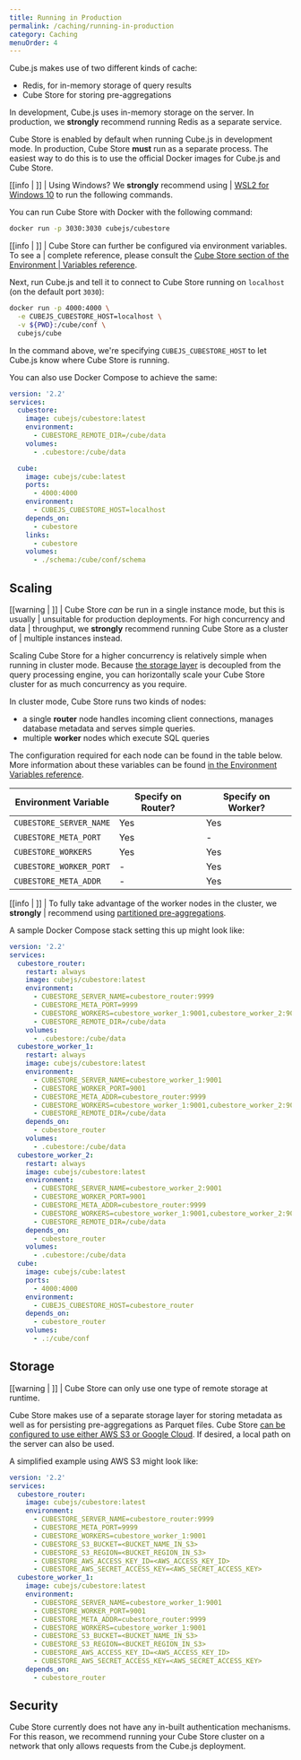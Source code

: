 ```yaml
---
title: Running in Production
permalink: /caching/running-in-production
category: Caching
menuOrder: 4
---
```


Cube.js makes use of two different kinds of cache:

- Redis, for in-memory storage of query results
- Cube Store for storing pre-aggregations

In development, Cube.js uses in-memory storage on the server. In production, we
**strongly** recommend running Redis as a separate service.

Cube Store is enabled by default when running Cube.js in development mode. In
production, Cube Store **must** run as a separate process. The easiest way to do
this is to use the official Docker images for Cube.js and Cube Store.

<!-- prettier-ignore-start -->
[[info | ]]
| Using Windows? We **strongly** recommend using
| [WSL2 for Windows 10][link-wsl2] to run the following commands.
<!-- prettier-ignore-end -->

You can run Cube Store with Docker with the following command:

```bash
docker run -p 3030:3030 cubejs/cubestore
```

<!-- prettier-ignore-start -->
[[info | ]]
| Cube Store can further be configured via environment variables. To see a
| complete reference, please consult the [Cube Store section of the Environment
| Variables reference][ref-config-env].
<!-- prettier-ignore-end -->

Next, run Cube.js and tell it to connect to Cube Store running on `localhost`
(on the default port `3030`):

```bash
docker run -p 4000:4000 \
  -e CUBEJS_CUBESTORE_HOST=localhost \
  -v ${PWD}:/cube/conf \
  cubejs/cube
```

In the command above, we're specifying `CUBEJS_CUBESTORE_HOST` to let Cube.js
know where Cube Store is running.

You can also use Docker Compose to achieve the same:

```yaml
version: '2.2'
services:
  cubestore:
    image: cubejs/cubestore:latest
    environment:
      - CUBESTORE_REMOTE_DIR=/cube/data
    volumes:
      - .cubestore:/cube/data

  cube:
    image: cubejs/cube:latest
    ports:
      - 4000:4000
    environment:
      - CUBEJS_CUBESTORE_HOST=localhost
    depends_on:
      - cubestore
    links:
      - cubestore
    volumes:
      - ./schema:/cube/conf/schema
```

## Scaling

<!-- prettier-ignore-start -->
[[warning | ]]
| Cube Store _can_ be run in a single instance mode, but this is usually
| unsuitable for production deployments. For high concurrency and data
| throughput, we **strongly** recommend running Cube Store as a cluster of
| multiple instances instead.
<!-- prettier-ignore-end -->

Scaling Cube Store for a higher concurrency is relatively simple when running in
cluster mode. Because [the storage layer](#running-in-production-storage) is
decoupled from the query processing engine, you can horizontally scale your Cube
Store cluster for as much concurrency as you require.

In cluster mode, Cube Store runs two kinds of nodes:

- a single **router** node handles incoming client connections, manages database
  metadata and serves simple queries.
- multiple **worker** nodes which execute SQL queries

The configuration required for each node can be found in the table below. More
information about these variables can be found [in the Environment Variables
reference][ref-config-env].

| Environment Variable    | Specify on Router? | Specify on Worker? |
| ----------------------- | ------------------ | ------------------ |
| `CUBESTORE_SERVER_NAME` | Yes                | Yes                |
| `CUBESTORE_META_PORT`   | Yes                | -                  |
| `CUBESTORE_WORKERS`     | Yes                | Yes                |
| `CUBESTORE_WORKER_PORT` | -                  | Yes                |
| `CUBESTORE_META_ADDR`   | -                  | Yes                |

<!-- prettier-ignore-start -->
[[info | ]]
| To fully take advantage of the worker nodes in the cluster, we **strongly**
| recommend using [partitioned pre-aggregations][ref-caching-partitioning].
<!-- prettier-ignore-end -->

A sample Docker Compose stack setting this up might look like:

```yaml
version: '2.2'
services:
  cubestore_router:
    restart: always
    image: cubejs/cubestore:latest
    environment:
      - CUBESTORE_SERVER_NAME=cubestore_router:9999
      - CUBESTORE_META_PORT=9999
      - CUBESTORE_WORKERS=cubestore_worker_1:9001,cubestore_worker_2:9001
      - CUBESTORE_REMOTE_DIR=/cube/data
    volumes:
      - .cubestore:/cube/data
  cubestore_worker_1:
    restart: always
    image: cubejs/cubestore:latest
    environment:
      - CUBESTORE_SERVER_NAME=cubestore_worker_1:9001
      - CUBESTORE_WORKER_PORT=9001
      - CUBESTORE_META_ADDR=cubestore_router:9999
      - CUBESTORE_WORKERS=cubestore_worker_1:9001,cubestore_worker_2:9001
      - CUBESTORE_REMOTE_DIR=/cube/data
    depends_on:
      - cubestore_router
    volumes:
      - .cubestore:/cube/data
  cubestore_worker_2:
    restart: always
    image: cubejs/cubestore:latest
    environment:
      - CUBESTORE_SERVER_NAME=cubestore_worker_2:9001
      - CUBESTORE_WORKER_PORT=9001
      - CUBESTORE_META_ADDR=cubestore_router:9999
      - CUBESTORE_WORKERS=cubestore_worker_1:9001,cubestore_worker_2:9001
      - CUBESTORE_REMOTE_DIR=/cube/data
    depends_on:
      - cubestore_router
    volumes:
      - .cubestore:/cube/data
  cube:
    image: cubejs/cube:latest
    ports:
      - 4000:4000
    environment:
      - CUBEJS_CUBESTORE_HOST=cubestore_router
    depends_on:
      - cubestore_router
    volumes:
      - .:/cube/conf
```

## Storage

<!-- prettier-ignore-start -->
[[warning | ]]
| Cube Store can only use one type of remote storage at runtime.
<!-- prettier-ignore-end -->

Cube Store makes use of a separate storage layer for storing metadata as well as
for persisting pre-aggregations as Parquet files. Cube Store [can be configured
to use either AWS S3 or Google Cloud][ref-config-env-cloud-storage]. If desired,
a local path on the server can also be used.

A simplified example using AWS S3 might look like:

```yaml
version: '2.2'
services:
  cubestore_router:
    image: cubejs/cubestore:latest
    environment:
      - CUBESTORE_SERVER_NAME=cubestore_router:9999
      - CUBESTORE_META_PORT=9999
      - CUBESTORE_WORKERS=cubestore_worker_1:9001
      - CUBESTORE_S3_BUCKET=<BUCKET_NAME_IN_S3>
      - CUBESTORE_S3_REGION=<BUCKET_REGION_IN_S3>
      - CUBESTORE_AWS_ACCESS_KEY_ID=<AWS_ACCESS_KEY_ID>
      - CUBESTORE_AWS_SECRET_ACCESS_KEY=<AWS_SECRET_ACCESS_KEY>
  cubestore_worker_1:
    image: cubejs/cubestore:latest
    environment:
      - CUBESTORE_SERVER_NAME=cubestore_worker_1:9001
      - CUBESTORE_WORKER_PORT=9001
      - CUBESTORE_META_ADDR=cubestore_router:9999
      - CUBESTORE_WORKERS=cubestore_worker_1:9001
      - CUBESTORE_S3_BUCKET=<BUCKET_NAME_IN_S3>
      - CUBESTORE_S3_REGION=<BUCKET_REGION_IN_S3>
      - CUBESTORE_AWS_ACCESS_KEY_ID=<AWS_ACCESS_KEY_ID>
      - CUBESTORE_AWS_SECRET_ACCESS_KEY=<AWS_SECRET_ACCESS_KEY>
    depends_on:
      - cubestore_router
```

## Security

Cube Store currently does not have any in-built authentication mechanisms. For
this reason, we recommend running your Cube Store cluster on a network that only
allows requests from the Cube.js deployment.

[link-wsl2]: https://docs.microsoft.com/en-us/windows/wsl/install-win10
[ref-caching-partitioning]: /caching/using-pre-aggregations#partitioning
[ref-config-env]: /reference/environment-variables#cube-store
[ref-config-env-cloud-storage]:
  /reference/environment-variables#cube-store-cloud-storage
